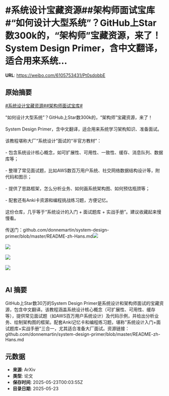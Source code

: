 # #系统设计宝藏资源##架构师面试宝库#“如何设计大型系统”？GitHub上Star数300k的，“架构师”宝藏资源，来了！System Design Primer，含中文翻译，适合用来系统...

**URL**: https://weibo.com/6105753431/Pt0sdobbE

## 原始摘要

<a href="https://m.weibo.cn/search?containerid=231522type%3D1%26t%3D10%26q%3D%23%E7%B3%BB%E7%BB%9F%E8%AE%BE%E8%AE%A1%E5%AE%9D%E8%97%8F%E8%B5%84%E6%BA%90%23&amp;extparam=%23%E7%B3%BB%E7%BB%9F%E8%AE%BE%E8%AE%A1%E5%AE%9D%E8%97%8F%E8%B5%84%E6%BA%90%23" data-hide=""><span class="surl-text">#系统设计宝藏资源#</span></a><a href="https://m.weibo.cn/search?containerid=231522type%3D1%26t%3D10%26q%3D%23%E6%9E%B6%E6%9E%84%E5%B8%88%E9%9D%A2%E8%AF%95%E5%AE%9D%E5%BA%93%23&amp;extparam=%23%E6%9E%B6%E6%9E%84%E5%B8%88%E9%9D%A2%E8%AF%95%E5%AE%9D%E5%BA%93%23" data-hide=""><span class="surl-text">#架构师面试宝库#</span></a><br><br>“如何设计大型系统”？GitHub上Star数300k的，“架构师”宝藏资源，来了！<br><br>System Design Primer，含中文翻译，适合用来系统学习架构知识、准备面试。<br><br>该教程堪称大厂“系统设计”面试的“半官方教材”：<br><br>- 包含系统设计核心概念，如可扩展性、可用性、一致性、缓存、消息队列、数据库等；<br>    <br>- 整理了常见面试题，比如AWS数百万用户系统、社交网络数据结构设计等，附代码和图示；<br>    <br>- 提供了思路框架，怎么分析业务、如何画系统架构图、如何预估瓶颈等；<br>    <br>- 配套还有Anki卡资源和编程挑战练习题，方便记忆。<br><br>这份仓库，几乎等于“系统设计的入门  + 面试题库 + 实战手册”。建议收藏起来慢慢看。<br><br>传送门：github.com/donnemartin/system-design-primer/blob/master/README-zh-Hans.md<img style="" src="https://tvax3.sinaimg.cn/large/006Fd7o3gy1i1obs47r8ij30zk0xn7lo.jpg" referrerpolicy="no-referrer"><br><br><img style="" src="https://tvax2.sinaimg.cn/large/006Fd7o3gy1i1obs59r98j30zk0vc4a0.jpg" referrerpolicy="no-referrer"><br><br><img style="" src="https://tvax1.sinaimg.cn/large/006Fd7o3gy1i1obsass3lj30qc0zkdon.jpg" referrerpolicy="no-referrer"><br><br><img style="" src="https://tvax1.sinaimg.cn/large/006Fd7o3gy1i1obscg5y3j30yz0zkgyt.jpg" referrerpolicy="no-referrer"><br><br>

## AI 摘要

GitHub上Star数30万的System Design Primer是系统设计和架构师面试的宝藏资源，包含中文翻译。该教程涵盖系统设计核心概念（可扩展性、可用性、缓存等），提供常见面试题（如AWS百万用户系统设计）及代码示例，并给出分析业务、绘制架构图的框架。配套Anki记忆卡和编程练习题，堪称"系统设计入门+面试题库+实战手册"三合一，尤其适合准备大厂面试。资源链接：github.com/donnemartin/system-design-primer/blob/master/README-zh-Hans.md

## 元数据

- **来源**: ArXiv
- **类型**: 论文
- **保存时间**: 2025-05-23T00:03:55Z
- **目录日期**: 2025-05-23
